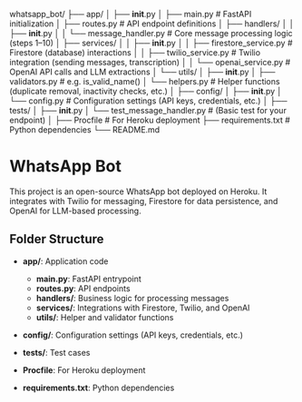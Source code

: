 whatsapp_bot/
├── app/
│   ├── __init__.py
│   ├── main.py               # FastAPI initialization
│   ├── routes.py             # API endpoint definitions
│   ├── handlers/
│   │   ├── __init__.py
│   │   └── message_handler.py  # Core message processing logic (steps 1–10)
│   ├── services/
│   │   ├── __init__.py
│   │   ├── firestore_service.py  # Firestore (database) interactions
│   │   ├── twilio_service.py     # Twilio integration (sending messages, transcription)
│   │   └── openai_service.py       # OpenAI API calls and LLM extractions
│   └── utils/
│       ├── __init__.py
│       ├── validators.py         # e.g. is_valid_name()
│       └── helpers.py            # Helper functions (duplicate removal, inactivity checks, etc.)
│
├── config/
│   ├── __init__.py
│   └── config.py                # Configuration settings (API keys, credentials, etc.)
│
├── tests/
│   ├── __init__.py
│   └── test_message_handler.py  # (Basic test for your endpoint)
│
├── Procfile                     # For Heroku deployment
├── requirements.txt             # Python dependencies
└── README.md

# WhatsApp Bot

This project is an open-source WhatsApp bot deployed on Heroku. It integrates with Twilio for messaging, Firestore for data persistence, and OpenAI for LLM-based processing.

## Folder Structure

- **app/**: Application code  
  - **main.py**: FastAPI entrypoint  
  - **routes.py**: API endpoints  
  - **handlers/**: Business logic for processing messages  
  - **services/**: Integrations with Firestore, Twilio, and OpenAI  
  - **utils/**: Helper and validator functions

- **config/**: Configuration settings (API keys, credentials, etc.)

- **tests/**: Test cases

- **Procfile**: For Heroku deployment

- **requirements.txt**: Python dependencies


